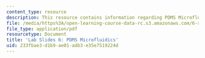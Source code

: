 ```yaml
---
content_type: resource
description: This resource contains information regarding PDMS Microfluidics.
file: /media/https%3A/open-learning-course-data-rc.s3.amazonaws.com/6-s079-nanomaker-spring-2013/233fbae3d1b9ae01adb3e35e7519224d_MIT6_S079S13_lab_slides06.pdf
file_type: application/pdf
resourcetype: Document
title: 'Lab Slides 6: PDMS Microfluidics'
uid: 233fbae3-d1b9-ae01-adb3-e35e7519224d
---
```

